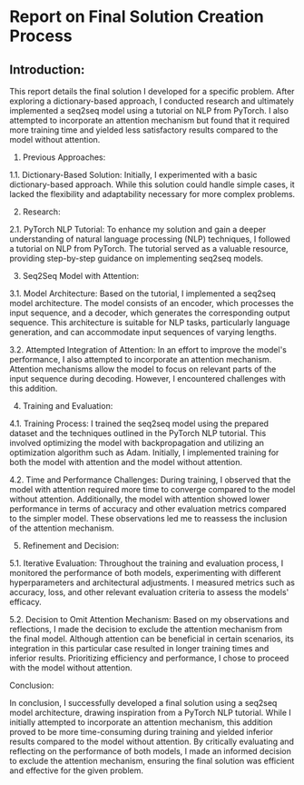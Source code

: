 # Report on Final Solution Creation Process

## Introduction:
This report details the final solution I developed for a specific problem. After exploring a dictionary-based approach, I conducted research and ultimately implemented a seq2seq model using a tutorial on NLP from PyTorch. I also attempted to incorporate an attention mechanism but found that it required more training time and yielded less satisfactory results compared to the model without attention.

1. Previous Approaches:

1.1. Dictionary-Based Solution:
Initially, I experimented with a basic dictionary-based approach. While this solution could handle simple cases, it lacked the flexibility and adaptability necessary for more complex problems.

2. Research:

2.1. PyTorch NLP Tutorial:
To enhance my solution and gain a deeper understanding of natural language processing (NLP) techniques, I followed a tutorial on NLP from PyTorch. The tutorial served as a valuable resource, providing step-by-step guidance on implementing seq2seq models.

3. Seq2Seq Model with Attention:

3.1. Model Architecture:
Based on the tutorial, I implemented a seq2seq model architecture. The model consists of an encoder, which processes the input sequence, and a decoder, which generates the corresponding output sequence. This architecture is suitable for NLP tasks, particularly language generation, and can accommodate input sequences of varying lengths.

3.2. Attempted Integration of Attention:
In an effort to improve the model's performance, I also attempted to incorporate an attention mechanism. Attention mechanisms allow the model to focus on relevant parts of the input sequence during decoding. However, I encountered challenges with this addition.

4. Training and Evaluation:

4.1. Training Process:
I trained the seq2seq model using the prepared dataset and the techniques outlined in the PyTorch NLP tutorial. This involved optimizing the model with backpropagation and utilizing an optimization algorithm such as Adam. Initially, I implemented training for both the model with attention and the model without attention.

4.2. Time and Performance Challenges:
During training, I observed that the model with attention required more time to converge compared to the model without attention. Additionally, the model with attention showed lower performance in terms of accuracy and other evaluation metrics compared to the simpler model. These observations led me to reassess the inclusion of the attention mechanism.

5. Refinement and Decision:

5.1. Iterative Evaluation:
Throughout the training and evaluation process, I monitored the performance of both models, experimenting with different hyperparameters and architectural adjustments. I measured metrics such as accuracy, loss, and other relevant evaluation criteria to assess the models' efficacy.

5.2. Decision to Omit Attention Mechanism:
Based on my observations and reflections, I made the decision to exclude the attention mechanism from the final model. Although attention can be beneficial in certain scenarios, its integration in this particular case resulted in longer training times and inferior results. Prioritizing efficiency and performance, I chose to proceed with the model without attention.

Conclusion:

In conclusion, I successfully developed a final solution using a seq2seq model architecture, drawing inspiration from a PyTorch NLP tutorial. While I initially attempted to incorporate an attention mechanism, this addition proved to be more time-consuming during training and yielded inferior results compared to the model without attention. By critically evaluating and reflecting on the performance of both models, I made an informed decision to exclude the attention mechanism, ensuring the final solution was efficient and effective for the given problem.